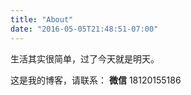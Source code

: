 ```yaml
---
title: "About"
date: "2016-05-05T21:48:51-07:00"
---
```


生活其实很简单，过了今天就是明天。

这是我的博客，请联系：
**微信** 18120155186

